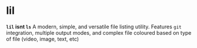 # lil

**`lil` isnt `ls`**
A modern, simple, and versatile file listing utility. Features `git` integration, multiple output modes, and complex file coloured based on type of file (video, image, text, etc)
